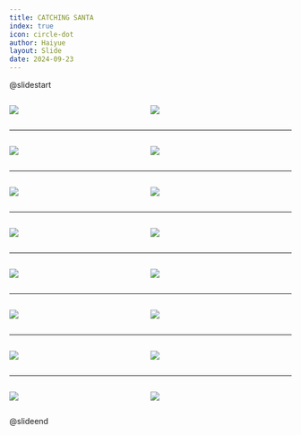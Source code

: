 ```yaml
---
title: CATCHING SANTA
index: true
icon: circle-dot
author: Haiyue
layout: Slide
date: 2024-09-23
---
```

 
@slidestart

<div style="display:flex">
<div style="flex:1">

![](/reading/english/Level-L/CATCHING%20SANTA/001.webp)
</div>
<div style="flex:1">

![](/reading/english/Level-L/CATCHING%20SANTA/002.webp)
</div>
</div>

---

<div style="display:flex">
<div style="flex:1">

![](/reading/english/Level-L/CATCHING%20SANTA/003.webp)
</div>
<div style="flex:1">

![](/reading/english/Level-L/CATCHING%20SANTA/004.webp)
</div>
</div>

---

<div style="display:flex">
<div style="flex:1">

![](/reading/english/Level-L/CATCHING%20SANTA/005.webp)
</div>
<div style="flex:1">

![](/reading/english/Level-L/CATCHING%20SANTA/006.webp)
</div>
</div>

---

<div style="display:flex">
<div style="flex:1">

![](/reading/english/Level-L/CATCHING%20SANTA/007.webp)
</div>
<div style="flex:1">

![](/reading/english/Level-L/CATCHING%20SANTA/008.webp)
</div>
</div>

---

<div style="display:flex">
<div style="flex:1">

![](/reading/english/Level-L/CATCHING%20SANTA/009.webp)
</div>
<div style="flex:1">

![](/reading/english/Level-L/CATCHING%20SANTA/010.webp)
</div>
</div>

---

<div style="display:flex">
<div style="flex:1">

![](/reading/english/Level-L/CATCHING%20SANTA/011.webp)
</div>
<div style="flex:1">

![](/reading/english/Level-L/CATCHING%20SANTA/012.webp)
</div>
</div>

---

<div style="display:flex">
<div style="flex:1">

![](/reading/english/Level-L/CATCHING%20SANTA/013.webp)
</div>
<div style="flex:1">

![](/reading/english/Level-L/CATCHING%20SANTA/014.webp)
</div>
</div>

---

<div style="display:flex">
<div style="flex:1">

![](/reading/english/Level-L/CATCHING%20SANTA/015.webp)
</div>
<div style="flex:1">

![](/reading/english/Level-L/CATCHING%20SANTA/016.webp)
</div>
</div>

@slideend